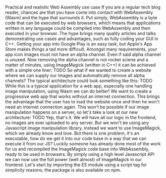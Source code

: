 Practical and realistic Web Assembly use case
If you are a regular tech blog reader, chances are that you have come into contact with WebAssembly (Wasm) and the hype that surrounds it. Put simply, WebAssembly is a byte code that can be executed by web browsers, which means that applications written in any language could be compiled into WebAssembly and then executed in your browser. The hype brings many quality articles and talks demonstrating use cases and advantages, such as fully coding your GUI in C++.
Getting your app into Google Play is an easy task, but Apple's App Store makes things a tad more difficult. Amongst many requirements, your app icon images must not have an alpha channel. Even if said alpha channel is unused. Now removing the alpha channel is not rocket sciene and a matter of minutes, using ImageMagick (written in C++) it can be achieved with a simple one liner:
TODO
So what if we wanted to create a website where we can supply our images and automatically remove all alpha channels? The typical architecture could look something like this:
TODO
While this is a typical application for a web app, especially one handling image manipulation, using Wasm we can do better! We want to create a progressive web app that works without an internet connection. This brings the advantage that the user has to load the website once and then he won't need an internet connection again. This won't be possible if our image manipulation happens on a server, so let's take a look at our new architecture:
TODO
Yep, that's it. We will have all our logic in the frontend, no images are ever uploaded to any server. But we won't be using any Javascript image manipulation library, instead we want to use ImageMagick, which we already know and love. But there is one problem, it's an executable, how do we get it into our code base in a way that we can execute it from our JS?
Luckily someone has already done most of the work for us and recompiled the ImageMagick code base into WebAssembly, ready to be used in browsers. By simply using a high level Javascript API we can now use the full power (well almost) of ImageMagick in our frontend. Let's start by importing the ES module using a script tag for simplicity reasons, the package is also available on npm.